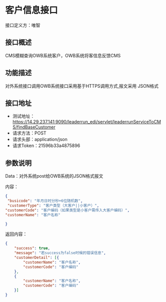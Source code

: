 # 客户信息接口

接口定义方：唯智

## 接口概述

  CMS模糊查询OWB系统客户，OWB系统将客信息反馈CMS

## 功能描述

  对外系统接口调用OWB系统接口采用基于HTTPS调用方式,报文采用 JSON格式
  
## 接口地址  
  
  * 测试地址：https://14.29.237.141:9090/leaderrun_edi/servlet/leaderrunServiceToCMS/findBaseCustomer
  * 请求方法：POST
  * 请求头部：application/json
  * 请求Token：21596b33a4875896
  
## 参数说明
  
  Data：对外系统post给OWB系统的JSON格式报文 
  
  内容：
   ```json
{
	"busicode": "年月日时分秒+6位随机数",
	"customerType": "客户类型（大客户||小客户）",
  "customerCode": "客户编码（如果类型是小客户需传入大客户编码）",
  "customerName": "客户名称"
  
}
```
      	 
返回内容：

```json
{
    "success": true,
    "message": "若success为false时候的错误信息",
    "customerDetail": [{
        "customerName": "客户名称",
        "customerCode": "客户编码"
    },
    {
        "customerName": "客户名称",
        "customerCode": "客户编码"
    }]
}
```
